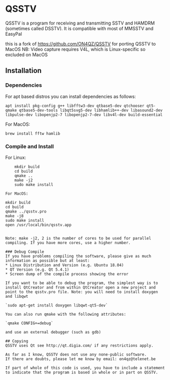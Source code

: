 # QSSTV
QSSTV is a program for receiving and transmitting SSTV and HAMDRM (sometimes called DSSTV). It is compatible with most of MMSSTV and EasyPal

this is a fork of https://github.com/ON4QZ/QSSTV for porting QSSTV to MacOS
NB: Video capture requires V4L, which is Linux-specific so excluded on MacOS

## Installation

### Dependencies 

For apt based distros you can install dependencies as follows:

```
apt install pkg-config g++ libfftw3-dev qtbase5-dev qtchooser qt5-qmake qtbase5-dev-tools libqt5svg5-dev libhamlib++-dev libasound2-dev libpulse-dev libopenjp2-7 libopenjp2-7-dev libv4l-dev build-essential
```

For MacOS:
```
brew install fftw hamlib
```

### Compile and Install

For Linux:
```
	mkdir build
	cd build
	qmake ..
	make -j2
	sudo make install

For MacOS:
```
	mkdir build
	cd build
	qmake ../qsstv.pro
	make -j8
	sudo make install
    open /usr/local/bin/qsstv.app
```

Note: make -j2, 2 is the number of cores to be used for parallel compiling. If you have more cores, use a higher number.

### Debug Compile
If you have problems compiling the software, please give as much information as possible but at least:
* Linux Distribution and Version (e.g. Ubuntu 18.04)
* QT Version (e.g. Qt 5.4.1)
* Screen dump of the compile process showing the error

If you want to be able to debug the program, the simplest way is to install QtCreator and from within QtCreator open a new project and point to the qsstv.pro file. Note: you will need to install doxygen and libqwt

`sudo apt-get install doxygen libqwt-qt5-dev`

You can also run qmake with the following attributes:

`qmake CONFIG+=debug`

and use an external debugger (such as gdb)

## Copying
QSSTV uses Qt see http://qt.digia.com/ if any restrictions apply.

As far as I know, QSSTV does not use any none-public software.
If there are doubts, please let me know by email: on4qz@telenet.be

If part of whole of this code is used, you have to include a statement to indicate that the program is based in whole or in part on QSSTV.
